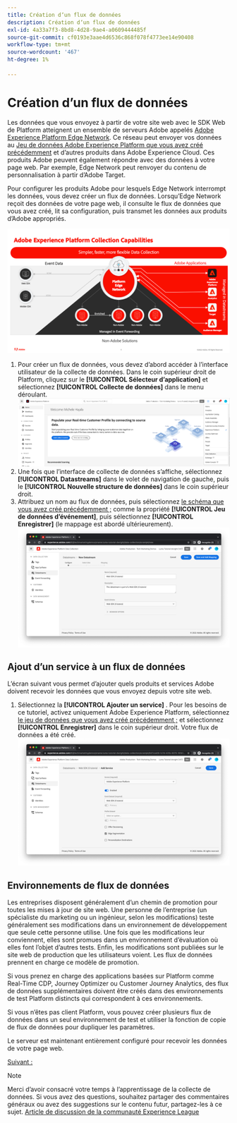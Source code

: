 ```yaml
---
title: Création dʼun flux de données
description: Création dʼun flux de données
exl-id: 4a33a7f3-8bd8-4d28-9ae4-a0609444485f
source-git-commit: cf0193e3aae4d6536c868f078f4773ee14e90408
workflow-type: tm+mt
source-wordcount: '467'
ht-degree: 1%

---
```


# Création dʼun flux de données

Les données que vous envoyez à partir de votre site web avec le SDK Web de Platform atteignent un ensemble de serveurs Adobe appelés [Adobe Experience Platform Edge Network](https://business.adobe.com/products/experience-platform/experience-platform-edge-network.html). Ce réseau peut envoyer vos données au [Jeu de données Adobe Experience Platform que vous avez créé précédemment](create-a-schema.md) et d’autres produits dans Adobe Experience Cloud. Ces produits Adobe peuvent également répondre avec des données à votre page web. Par exemple, Edge Network peut renvoyer du contenu de personnalisation à partir d’Adobe Target.

Pour configurer les produits Adobe pour lesquels Edge Network interrompt les données, vous devez créer un flux de données. Lorsqu’Edge Network reçoit des données de votre page web, il consulte le flux de données que vous avez créé, lit sa configuration, puis transmet les données aux produits d’Adobe appropriés.

![Configuration du produit Datastream](../assets/datastream-diagram.png)

1. Pour créer un flux de données, vous devez d’abord accéder à l’interface utilisateur de la collecte de données. Dans le coin supérieur droit de Platform, cliquez sur le **[!UICONTROL Sélecteur d’application]** et sélectionnez **[!UICONTROL Collecte de données]** dans le menu déroulant.
   ![Menu de collecte de données](../assets/data-collection-menu.png)
1. Une fois que l’interface de collecte de données s’affiche, sélectionnez **[!UICONTROL Datastreams]** dans le volet de navigation de gauche, puis le **[!UICONTROL Nouvelle structure de données]** dans le coin supérieur droit.
1. Attribuez un nom au flux de données, puis sélectionnez [le schéma que vous avez créé précédemment ;](create-a-schema.md) comme la propriété **[!UICONTROL Jeu de données d’événement]**, puis sélectionnez **[!UICONTROL Enregistrer]** (le mappage est abordé ultérieurement).
   ![Nom et description de la structure de données](../assets/datastream-name-description.png)

## Ajout d’un service à un flux de données

L’écran suivant vous permet d’ajouter quels produits et services Adobe doivent recevoir les données que vous envoyez depuis votre site web.

1. Sélectionnez la **[!UICONTROL Ajouter un service]** . Pour les besoins de ce tutoriel, activez uniquement Adobe Experience Platform, sélectionnez [le jeu de données que vous avez créé précédemment ;](create-a-dataset.md) et sélectionnez **[!UICONTROL Enregistrer]** dans le coin supérieur droit. Votre flux de données a été créé.
   ![Configuration du produit Datastream](../assets/datastream-product-configuration.png)

## Environnements de flux de données

Les entreprises disposent généralement d’un chemin de promotion pour toutes les mises à jour de site web. Une personne de l’entreprise (un spécialiste du marketing ou un ingénieur, selon les modifications) teste généralement ses modifications dans un environnement de développement que seule cette personne utilise. Une fois que les modifications leur conviennent, elles sont promues dans un environnement d’évaluation où elles font l’objet d’autres tests. Enfin, les modifications sont publiées sur le site web de production que les utilisateurs voient. Les flux de données prennent en charge ce modèle de promotion.

Si vous prenez en charge des applications basées sur Platform comme Real-Time CDP, Journey Optimizer ou Customer Journey Analytics, des flux de données supplémentaires doivent être créés dans des environnements de test Platform distincts qui correspondent à ces environnements.

Si vous n’êtes pas client Platform, vous pouvez créer plusieurs flux de données dans un seul environnement de test et utiliser la fonction de copie de flux de données pour dupliquer les paramètres.

Le serveur est maintenant entièrement configuré pour recevoir les données de votre page web.

[Suivant : ](../configure-the-client/whats-a-data-layer.md)

>[!NOTE]
>
>Merci d’avoir consacré votre temps à l’apprentissage de la collecte de données. Si vous avez des questions, souhaitez partager des commentaires généraux ou avez des suggestions sur le contenu futur, partagez-les à ce sujet. [Article de discussion de la communauté Experience League](https://experienceleaguecommunities.adobe.com/t5/adobe-experience-platform-launch/tutorial-discussion-use-adobe-experience-platform-data/m-p/543877)
